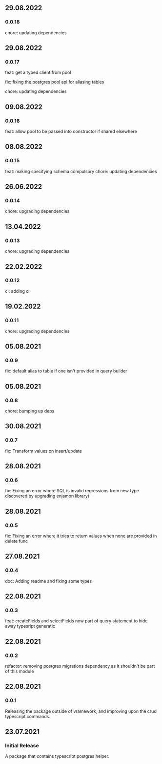 ## 29.08.2022

### 0.0.18

chore: updating dependencies

## 29.08.2022

### 0.0.17

feat: get a typed client from pool

fix: fixing the postgres pool api for aliasing tables

chore: updating dependencies

## 09.08.2022

### 0.0.16

feat: allow pool to be passed into constructor if shared elsewhere

## 08.08.2022

### 0.0.15

feat: making specifying schema compulsory
chore: updating dependencies

## 26.06.2022

### 0.0.14

chore: upgrading dependencies

## 13.04.2022

### 0.0.13

chore: upgrading dependencies

## 22.02.2022

### 0.0.12

ci: adding ci

## 19.02.2022

### 0.0.11

chore: upgrading dependencies

## 05.08.2021

### 0.0.9

fix: default alias to table if one isn't provided in query builder

## 05.08.2021

### 0.0.8

chore: bumping up deps

## 30.08.2021

### 0.0.7

fix: Transform values on insert/update

## 28.08.2021

### 0.0.6

fix: Fixing an error where SQL is invalid regressions from new type discovered by upgrading enjamon library)

## 28.08.2021

### 0.0.5

fix: Fixing an error where it tries to return values when none are provided in delete func

## 27.08.2021

### 0.0.4

doc: Adding readme and fixing some types

## 22.08.2021

### 0.0.3

feat: createFields and selectFields now part of query statement to hide away typesript
generatic

## 22.08.2021

### 0.0.2

refactor: removing postgres migrations dependency as it shouldn't be part of this module

## 22.08.2021

### 0.0.1

Releasing the package outside of vramework, and improving upon the crud typescript commands.

## 23.07.2021

### Initial Release

A package that contains typescript postgres helper.

